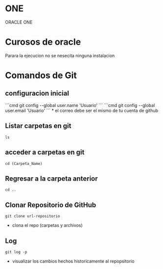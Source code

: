 # ONE

ORACLE ONE

<h1> Curosos de oracle</h1>

<p>Parara la ejecucion no se nesecita ninguna instalacion </p>

<h1>Comandos de Git</h1>

<h2> configuracion inicial </h2>
```cmd
git config --global user.name 'Usuario'
```
```cmd
git config --global user.email 'Usuario'
```
* el correo debe ser el mismo de tu cuenta de github

## Listar carpetas en git

```
ls
```

## acceder a carpetas en git

```
cd (Carpeta_Name)
```

## Regresar a la carpeta anterior

```
cd ..
```

## Clonar Repositorio de GitHub

```
git clone url-repositorio
```

- clona el repo (carpetas y archivos)

## Log

```
git log -p
```

- visualizar los cambios hechos historicamente al repopsitorio

